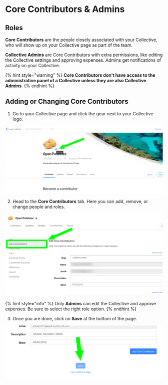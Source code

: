 # Core Contributors & Admins

## Roles

**Core Contributors** are the people closely associated with your Collective, who will show up on your Collective page as part of the team.

**Collective Admins** are Core Contributors with extra permissions, like editing the Collective settings and approving expenses. Admins get notifications of activity on your Collective.

{% hint style="warning" %}
**Core Contributors don't have access to the administrative panel of a Collective unless they are also Collective Admins**.
{% endhint %}

## Adding or Changing Core Contributors

1. Go to your Collective page and click the gear next to your Collective logo.

![](../.gitbook/assets/image%20%2815%29.png)

2. Head to the **Core Contributors** tab. Here you can add, remove, or change people and roles. 

![](../.gitbook/assets/image%20%284%29.png)

{% hint style="info" %}
Only **Admins** can edit the Collective and approve expenses. Be sure to select the right role option.
{% endhint %}

3. Once you are done, click on **Save** at the bottom of the page.

![](../.gitbook/assets/image%20%2811%29.png)

